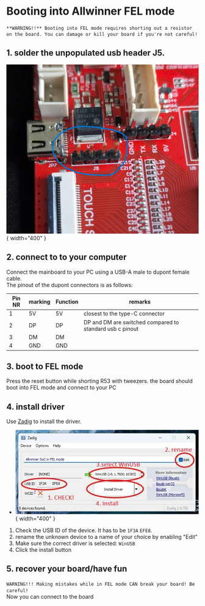 # Booting into Allwinner FEL mode

 
    **WARNING!!** Booting into FEL mode requires shorting out a resistor on the board. You can damage or kill your board if you're not careful!

## 1. solder the unpopulated usb header J5.
 ![img](assets/J5circled.jpg){ width="400" }

## 2. connect to to your computer
Connect the mainboard to your PC using a USB-A male to dupont female cable.\
The pinout of the dupont connectors is as follows:

| Pin NR | marking| Function | remarks |
|--|---|----|---|
| 1 | 5V | 5V | closest to the type-C connector|
| 2 | DP | DP | DP and DM are switched compared to standard usb c pinout |
| 3 | DM | DM |  |
| 4 | GND | GND ||

## 3. boot to FEL mode
 Press the reset button while shorting R53 with tweezers.
 the board should boot into FEL mode and connect to your PC

 ## 4. install driver

Use [Zadig](https://zadig.akeo.ie/) to install the  driver. 
- ![img](assets/DriverInstall.jpg){ width="400" }
1. Check the USB ID of the device. It has to be ``1F3A`` ``EFE8``.
2. rename the unknown device to a name of your choice by enabling "Edit"
3. Make sure the correct driver is selected: ``WinUSB``
4. Click the install button

## 5. recover your board/have fun
``WARNING!!! Making mistakes while in FEL mode CAN break your board! Be careful! ``\
Now you can connect to the board